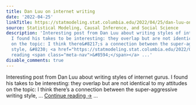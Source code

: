 ```yaml
---
title: Dan Luu on internet writing
date: '2022-04-25'
linkTitle: https://statmodeling.stat.columbia.edu/2022/04/25/dan-luu-on-internet-writing/
source: Statistical Modeling, Causal Inference, and Social Science
description: 'Interesting post from Dan Luu about writing styles of internet gurus.
  I found his takes to be interesting: they overlap but are not identical to my attitudes
  on the topic: I think there&#8217;s a connection between the super-aggressive writing
  style, &#8230; <a href="https://statmodeling.stat.columbia.edu/2022/04/25/dan-luu-on-internet-writing/">Continue
  reading <span class="meta-nav">&#8594;</span></a> ...'
disable_comments: true
---
```

Interesting post from Dan Luu about writing styles of internet gurus. I found his takes to be interesting: they overlap but are not identical to my attitudes on the topic: I think there&#8217;s a connection between the super-aggressive writing style, &#8230; <a href="https://statmodeling.stat.columbia.edu/2022/04/25/dan-luu-on-internet-writing/">Continue reading <span class="meta-nav">&#8594;</span></a> ...